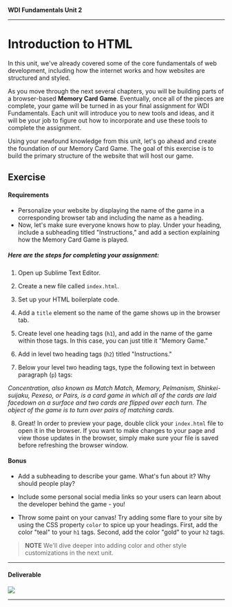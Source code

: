 **WDI Fundamentals Unit 2**

---

# Introduction to HTML

In this unit, we've already covered some of the core fundamentals of web development, including how the internet works and how websites are structured and styled.

As you move through the next several chapters, you will be building parts of a browser-based **Memory Card Game**. Eventually, once all of the pieces are complete, your game will be turned in as your final assignment for WDI Fundamentals. Each unit will introduce you to new tools and ideas, and it will be your job to figure out how to incorporate and use these tools to complete the assignment.

Using your newfound knowledge from this unit, let's go ahead and create the foundation of our Memory Card Game. The goal of this exercise is to build the primary structure of the website that will host our game.

## Exercise

#### Requirements

* Personalize your website by displaying the name of the game in a corresponding browser tab and including the name as a heading.
* Now, let's make sure everyone knows how to play. Under your heading, include a subheading titled "Instructions," and add a section explaining how the Memory Card Game is played.

##### Here are the steps for completing your assignment:

1) Open up Sublime Text Editor.

2) Create a new file called `index.html`.

3) Set up your HTML boilerplate code.

4) Add a `title` element so the name of the game shows up in the browser tab.

5) Create level one heading tags (`h1`), and add in the name of the game within those tags. In this case, you can just title it "Memory Game."

6) Add in level two heading tags (`h2`) titled "Instructions."

7) Below your level two heading tags, type the following text in between paragraph (`p`) tags:

*Concentration, also known as Match Match, Memory, Pelmanism, Shinkei-suijaku, Pexeso, or Pairs, is a card game in which all of the cards are laid facedown on a surface and two cards are flipped over each turn. The object of the game is to turn over pairs of matching cards.*

8) Great! In order to preview your page, double click your `index.html` file to open it in the browser. If you want to make changes to your page and view those updates in the browser, simply make sure your file is saved before refreshing the browser window.


#### Bonus

* Add a subheading to describe your game. What's fun about it? Why should people play?

* Include some personal social media links so your users can learn about the developer behind the game - you!

* Throw some paint on your canvas! Try adding some flare to your site by using the CSS property `color` to spice up your headings. First, add the color "teal" to your `h1` tags. Second, add the color "gold" to your `h2` tags.

>**NOTE** We'll dive deeper into adding color and other style customizations in the next unit.

---

#### Deliverable

![](https://s3.amazonaws.com/f.cl.ly/items/2J000u3x2I3S2Z1c0y0M/Image%202016-03-16%20at%201.27.18%20PM.png?v=991ea9bd)

---
